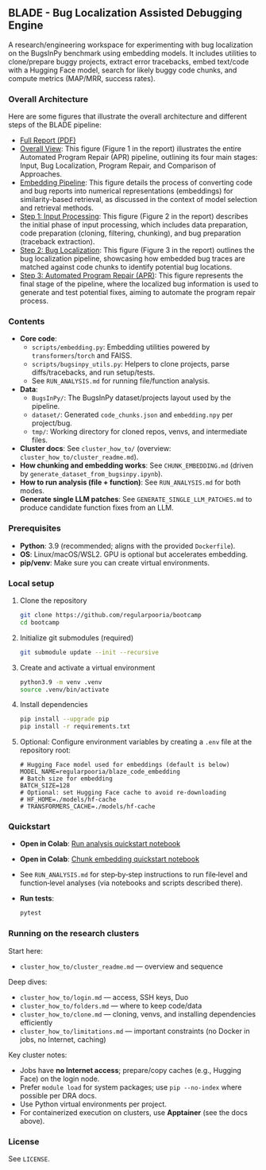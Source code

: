 ## BLADE - Bug Localization Assisted Debugging Engine

A research/engineering workspace for experimenting with bug localization on the BugsInPy benchmark using embedding models. It includes utilities to clone/prepare buggy projects, extract error tracebacks, embed text/code with a Hugging Face model, search for likely buggy code chunks, and compute metrics (MAP/MRR, success rates).

### Overall Architecture
Here are some figures that illustrate the overall architecture and different steps of the BLADE pipeline:

- [Full Report (PDF)](report/pdf/BLADE_REPORT.pdf)
- [Overall View](report/overleaf/Figures/OverallView.pdf): This figure (Figure 1 in the report) illustrates the entire Automated Program Repair (APR) pipeline, outlining its four main stages: Input, Bug Localization, Program Repair, and Comparison of Approaches.
- [Embedding Pipeline](report/overleaf/Figures/embed_pipeline.pdf): This figure details the process of converting code and bug reports into numerical representations (embeddings) for similarity-based retrieval, as discussed in the context of model selection and retrieval methods.
- [Step 1: Input Processing](report/overleaf/Figures/Step1_input.drawio.pdf): This figure (Figure 2 in the report) describes the initial phase of input processing, which includes data preparation, code preparation (cloning, filtering, chunking), and bug preparation (traceback extraction).
- [Step 2: Bug Localization](report/overleaf/Figures/Step2_bug_localization.drawio.pdf): This figure (Figure 3 in the report) outlines the bug localization pipeline, showcasing how embedded bug traces are matched against code chunks to identify potential bug locations.
- [Step 3: Automated Program Repair (APR)](report/overleaf/Figures/Step3_APR.drawio.pdf): This figure represents the final stage of the pipeline, where the localized bug information is used to generate and test potential fixes, aiming to automate the program repair process.

### Contents
- **Core code**:
  - `scripts/embedding.py`: Embedding utilities powered by `transformers`/`torch` and FAISS.
  - `scripts/bugsinpy_utils.py`: Helpers to clone projects, parse diffs/tracebacks, and run setup/tests.
  - See `RUN_ANALYSIS.md` for running file/function analysis.
- **Data**:
  - `BugsInPy/`: The BugsInPy dataset/projects layout used by the pipeline.
  - `dataset/`: Generated `code_chunks.json` and `embedding.npy` per project/bug.
  - `tmp/`: Working directory for cloned repos, venvs, and intermediate files.
- **Cluster docs**: See `cluster_how_to/` (overview: `cluster_how_to/cluster_readme.md`).
 - **How chunking and embedding works**: See `CHUNK_EMBEDDING.md` (driven by `generate_dataset_from_bugsinpy.ipynb`).
 - **How to run analysis (file + function)**: See `RUN_ANALYSIS.md` for both modes.
 - **Generate single LLM patches**: See `GENERATE_SINGLE_LLM_PATCHES.md` to produce candidate function fixes from an LLM.

### Prerequisites
- **Python**: 3.9 (recommended; aligns with the provided `Dockerfile`).
- **OS**: Linux/macOS/WSL2. GPU is optional but accelerates embedding.
- **pip/venv**: Make sure you can create virtual environments.

### Local setup
1. Clone the repository
   ```bash
   git clone https://github.com/regularpooria/bootcamp
   cd bootcamp
   ```
2. Initialize git submodules (required)
   ```bash
   git submodule update --init --recursive
   ```
3. Create and activate a virtual environment
   ```bash
   python3.9 -m venv .venv
   source .venv/bin/activate
   ```
4. Install dependencies
   ```bash
   pip install --upgrade pip
   pip install -r requirements.txt
   ```
5. Optional: Configure environment variables by creating a `.env` file at the repository root:
   ```env
   # Hugging Face model used for embeddings (default is below)
   MODEL_NAME=regularpooria/blaze_code_embedding
   # Batch size for embedding
   BATCH_SIZE=128
   # Optional: set Hugging Face cache to avoid re-downloading
   # HF_HOME=./models/hf-cache
   # TRANSFORMERS_CACHE=./models/hf-cache
   ```

### Quickstart
- **Open in Colab**: [Run analysis quickstart notebook](https://colab.research.google.com/drive/1deoI_khicWoG-90Jn_cka9JlYjlEtnJg?usp=sharing)
- **Open in Colab**: [Chunk embedding quickstart notebook](https://colab.research.google.com/drive/1iOB1wROdt8MDX3zkquNQUuPVGxDJtKdW)
- See `RUN_ANALYSIS.md` for step‑by‑step instructions to run file‑level and function‑level analyses (via notebooks and scripts described there).

- **Run tests**:
  ```bash
  pytest
  ```


### Running on the research clusters
Start here:
- `cluster_how_to/cluster_readme.md` — overview and sequence

Deep dives:
- `cluster_how_to/login.md` — access, SSH keys, Duo
- `cluster_how_to/folders.md` — where to keep code/data
- `cluster_how_to/clone.md` — cloning, venvs, and installing dependencies efficiently
- `cluster_how_to/limitations.md` — important constraints (no Docker in jobs, no Internet, caching)

Key cluster notes:
- Jobs have **no Internet access**; prepare/copy caches (e.g., Hugging Face) on the login node.
- Prefer `module load` for system packages; use `pip --no-index` where possible per DRA docs.
- Use Python virtual environments per project.
- For containerized execution on clusters, use **Apptainer** (see the docs above).


### License
See `LICENSE`.